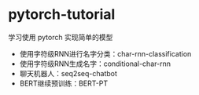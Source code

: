 # pytorch-tutorial
学习使用 pytorch 实现简单的模型

- 使用字符级RNN进行名字分类：char-rnn-classification
- 使用字符级RNN生成名字：conditional-char-rnn
- 聊天机器人：seq2seq-chatbot
- BERT继续预训练：BERT-PT
